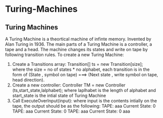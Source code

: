 # Turing-Machines
Turing Machines 
---------------------------------

A Turing Machine is a theortical machine of infinte memory. Invented by Alan Turing in 1936. 
The main parts of a Turing Machine is a controller, a tape and a head. The machine changes its states and write on tape by following  transition rules. 
To create a new Turing Machine:
1. Create a Transitions array:
Transition[] ts = new Transition[size];  
where the size = no of states * no alphabet, each transition is in the form of (State , symbol on tape) ===> (Next state , write symbol on tape, head direction). 
2. Create a new controller: 
 Controller TM = new Controller (ts,start_state,lalphabet); 
where laplhabet is the length of alphabet and start_state is the intial state of Turing Machine 
3. Call ExecuteOverInput(input): 
where input is the contents intially on the tape, the output should be as the following:
TAPE: aaa	 Current State: 0
TAPE: aaa	 Current State: 0
TAPE: aaa	 Current State: 0
aaa
